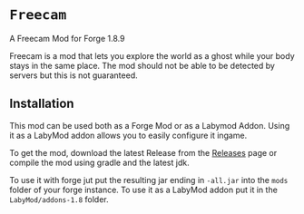 # `Freecam`
A Freecam Mod for Forge 1.8.9

Freecam is a mod that lets you explore the world as a ghost while your body stays in the same place. The mod should not be able to be detected by servers but this is not guaranteed.

## Installation

This mod can be used both as a Forge Mod or as a Labymod Addon. Using it as a LabyMod addon allows you to easily configure it ingame.

To get the mod, download the latest Release from the [Releases](https://github.com/Duckulus/Freecam-1.8.9/releases) page or compile the mod using gradle and the latest jdk.

To use it with forge jut put the resulting jar ending in `-all.jar` into the `mods` folder of your forge instance. To use it as a LabyMod addon put it in the `LabyMod/addons-1.8` folder. 

